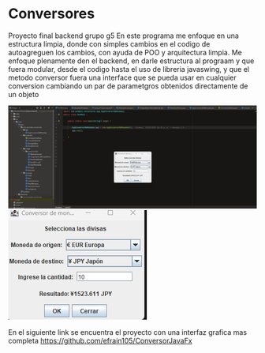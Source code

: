 # Conversores
Proyecto final backend grupo g5
En este programa me enfoque en una estructura limpia, donde con simples cambios en el codigo de autoagreguen los cambios, 
con ayuda de POO y arquitectura limpia.
Me enfoque plenamente den el backend, en darle estructura al prograam y que fuera modular, desde el codigo hasta el uso de libreria javaswing, 
y que el metodo conversor fuera una interface que se pueda usar en cualquier conversion cambiando un par de parametgros obtenidos directamente de un objeto

![Texto alternativo](https://github.com/efrain105/conversores/blob/master/Screenshot_13.png)
![Texto alternativo](https://github.com/efrain105/conversores/blob/master/Screenshot_14.png)

En el siguiente link se encuentra el proyecto con una interfaz grafica mas completa
https://github.com/efrain105/ConversorJavaFx
